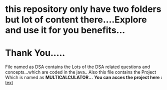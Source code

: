 # this repository only have two folders but lot of content there....Explore and use it for you benefits...
# Thank You.....

File named as DSA contains the Lots of the DSA related questions and concepts...which are coded in the java..
Also this file contains the Project Which is named as <b>MULTICALCULATOR...</b>
<b>You can acces the project here : </b> [text](https://multicalculatorweb.netlify.app/)